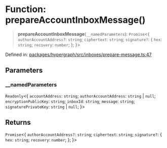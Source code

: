 # Function: prepareAccountInboxMessage()

> **prepareAccountInboxMessage**(`__namedParameters`): `Promise`\<\{ `authorAccountAddress?`: `string`; `ciphertext`: `string`; `signature?`: \{ `hex`: `string`; `recovery`: `number`; \}; \}\>

Defined in: [packages/hypergraph/src/inboxes/prepare-message.ts:47](https://github.com/hashirpm/hypergraph/blob/ab4ea1cdb9430798142e0d735aac9d31c2cf0ae0/packages/hypergraph/src/inboxes/prepare-message.ts#L47)

## Parameters

### \_\_namedParameters

`Readonly`\<\{ `accountAddress`: `string`; `authorAccountAddress`: `string` \| `null`; `encryptionPublicKey`: `string`; `inboxId`: `string`; `message`: `string`; `signaturePrivateKey`: `string` \| `null`; \}\>

## Returns

`Promise`\<\{ `authorAccountAddress?`: `string`; `ciphertext`: `string`; `signature?`: \{ `hex`: `string`; `recovery`: `number`; \}; \}\>
